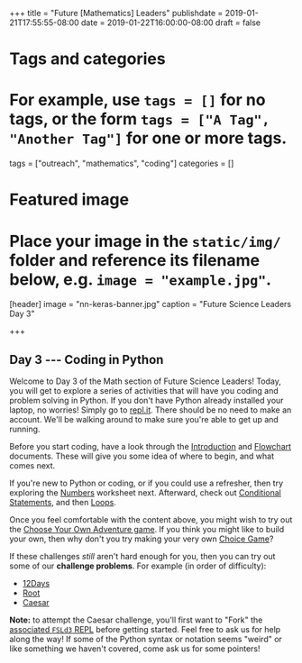 +++
title = "Future [Mathematics] Leaders"
publishdate = 2019-01-21T17:55:55-08:00
date = 2019-01-22T16:00:00-08:00
draft = false

# Tags and categories
# For example, use `tags = []` for no tags, or the form `tags = ["A Tag", "Another Tag"]` for one or more tags.
tags = ["outreach", "mathematics", "coding"]
categories = []

# Featured image
# Place your image in the `static/img/` folder and reference its filename below, e.g. `image = "example.jpg"`.
[header]
image = "nn-keras-banner.jpg"
caption = "Future Science Leaders Day 3"

+++


## Day 3 --- Coding in Python

Welcome to Day 3 of the Math section of Future Science Leaders! Today, you will
get to explore a series of activities that will have you coding and problem
solving in Python. If you don't have Python already installed your laptop, no
worries! Simply go to [repl.it](https://repl.it/languages/python). There should
be no need to make an account. We'll be walking around to make sure you're able
to get up and running.

Before you start coding, have a look through the
[Introduction](https://www.dropbox.com/s/chd1ssdaykqm99z/Intro.pdf?dl=0) and
[Flowchart](https://www.dropbox.com/s/wwsvou0fumwcepr/FlowChart.pdf?dl=0)
documents. These will give you some idea of where to begin, and what comes next.

If you're new to Python or coding, or if you could use a refresher, then try
exploring the
[Numbers](https://www.dropbox.com/s/y57ssnbi64q6eu7/Numbers.pdf?dl=0) worksheet
next. Afterward, check out [Conditional
Statements](https://www.dropbox.com/s/1gwgi98xnc22u20/Conditional_Statements.pdf?dl=0),
and then [Loops](https://www.dropbox.com/s/vi1ehvui01hhmph/Loops.pdf?dl=0).

Once you feel comfortable with the content above, you might wish to try out the
[Choose Your Own Adventure
game](https://www.dropbox.com/s/4e2zsjd3ltl9v8r/dungeon.py?dl=0). If you think
you might like to build your own, then why don't you try making your very own
[Choice Game](https://www.dropbox.com/s/1t4g8g2hsm66evv/ChoiceGame.pdf?dl=0)?

If these challenges *still* aren't hard enough for you, then you can try out
some of our **challenge problems**. For example (in order of difficulty):

* [12Days](https://www.dropbox.com/s/jugkm3i4ow3uzau/12Days.pdf?dl=0)
* [Root](https://www.dropbox.com/s/kj517lcmlezgk7o/Root.pdf?dl=0)
* [Caesar](https://www.dropbox.com/s/ng5z7z314z9tdxi/Caesar.pdf?dl=0)

**Note:** to attempt the Caesar challenge, you'll first want to "Fork" the
[associated `FSLd3` REPL](https://repl.it/@asberk/) before getting started. Feel
free to ask us for help along the way! If some of the Python syntax or notation
seems "weird" or like something we haven't covered, come ask us for some
pointers!
